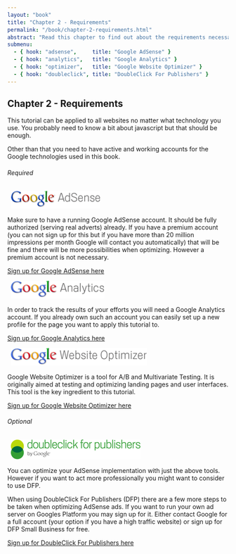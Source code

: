```yaml
---
layout: "book"
title: "Chapter 2 - Requirements"
permalink: "/book/chapter-2-requirements.html"
abstract: "Read this chapter to find out about the requirements necessary to make this book work out for you."
submenu:
  - { hook: "adsense",     title: "Google AdSense" }
  - { hook: "analytics",   title: "Google Analytics" }
  - { hook: "optimizer",   title: "Google Website Optimizer" }
  - { hook: "doubleclick", title: "DoubleClick For Publishers" }
---
```

## Chapter 2 - Requirements

This tutorial can be applied to all websites no matter what technology you use. You probably need to know a bit about javascript but that should be enough.

Other than that you need to have active and working accounts for the Google technologies used in this book.

###### Required

<a name="adsense">&nbsp;</a>
![Google AdSense](/img/google-adsense-logo.gif "Google AdSense logo")

Make sure to have a running Google AdSense account. It should be fully authorized (serving real adverts) already. If you have a premium account (you can not
sign up for this but if you have more than 20 million impressions per month Google will contact you automatically) that will be fine and there will be more
possibilities when optimizing. However a premium account is not necessary.

[Sign up for Google AdSense here](http://www.google.com/adsense "Google AdSense homepage")

<a name="analytics">&nbsp;</a>
![Google Analytics](/img/google-analytics-logo.gif "Google Analytics logo")

In order to track the results of your efforts you will need a Google Analytics account. If you already own such an account you can easily set up a new
profile for the page you want to apply this tutorial to.

[Sign up for Google Analytics here](http://www.google.com/analytics/ "Google Analytics homepage")

<a name="optimizer">&nbsp;</a>
![Google Website Optimizer](/img/google-website-optimizer-logo.gif "Google Website Optimizer logo")

Google Website Optimizer is a tool for A/B and Multivariate Testing. It is originally aimed at testing and optimizing landing pages and user interfaces.
This tool is the key ingredient to this tutorial.

[Sign up for Google Website Optimizer here](http://www.google.com/websiteoptimizer "Google Website Optimizer homepage")

###### Optional

<a name="doubleclick">&nbsp;</a>
![DoubleClick For Publishers](/img/doubleclick-for-publishers-logo.png "DoubleClick For Publishers logo")

You can optimize your AdSense implementation with just the above tools. However if you want to act more professionally you might want to consider to use DFP.

When using DoubleClick For Publishers (DFP) there are a few more steps to be taken when optimizing AdSense ads. If you want to run your own ad server on Googles
Platform you may sign up for it. Either contact Google for a full account (your option if you have a high traffic website) or sign up for DFP Small Business for free.

[Sign up for DoubleClick For Publishers here](http://www.google.com/dfp "DoubleClick For Publishers homepage")
